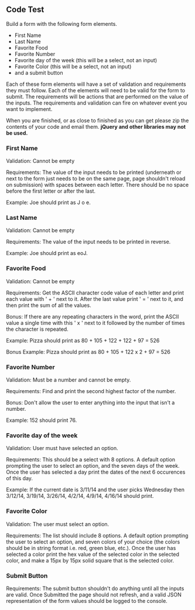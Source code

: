 ## Code Test

Build a form with the following form elements.

*   First Name
*   Last Name
*   Favorite Food
*   Favorite Number
*   Favorite day of the week (this will be a select, not an input)
*   Favorite Color (this will be a select, not an input)
*   and a submit button

Each of these form elements will have a set of validation and requirements they must follow. Each of the elements will need to be valid for the form to submit. The requirements will be actions that are performed on the value of the inputs. The requirements and validation can fire on whatever event you want to implement.

When you are finished, or as close to finished as you can get please zip the contents of your code and email them. **jQuery and other libraries may not be used.**

### First Name

Validation: Cannot be empty

Requirements: The value of the input needs to be printed (underneath or next to the form just needs to be on the same page, page shouldn't reload on submission) with spaces between each letter. There should be no space before the first letter or after the last.

Example: Joe should print as J o e.

### Last Name

Validation: Cannot be empty

Requirements: The value of the input needs to be printed in reverse.

Example: Joe should print as eoJ.

### Favorite Food

Validation: Cannot be empty

Requirements: Get the ASCII character code value of each letter and print each value with ' + ' next to it. After the last value print ' = ' next to it, and then print the sum of all the values.

Bonus: If there are any repeating characters in the word, print the ASCII value a single time with this ' x ' next to it followed by the number of times the character is repeated.

Example: Pizza should print as 80 + 105 + 122 + 122 + 97 = 526

Bonus Example: Pizza should print as 80 + 105 + 122 x 2 + 97 = 526

### Favorite Number

Validation: Must be a number and cannot be empty.

Requirements: Find and print the second highest factor of the number.

Bonus: Don't allow the user to enter anything into the input that isn't a number.

Example: 152 should print 76.

### Favorite day of the week

Validation: User must have selected an option.

Requirements: This should be a select with 8 options. A default option prompting the user to select an option, and the seven days of the week. Once the user has selected a day print the dates of the next 6 occurences of this day.

Example: If the current date is 3/11/14 and the user picks Wednesday then 3/12/14, 3/19/14, 3/26/14, 4/2/14, 4/9/14, 4/16/14 should print.

### Favorite Color

Validation: The user must select an option.

Requirements: The list should include 8 options. A default option prompting the user to select an option, and seven colors of your choice (the colors should be in string format i.e. red, green blue, etc.). Once the user has selected a color print the hex value of the selected color in the selected color, and make a 15px by 15px solid square that is the selected color.

### Submit Button

Requirements: The submit button shouldn't do anything until all the inputs are valid. Once Submitted the page should not refresh, and a valid JSON representation of the form values should be logged to the console.
